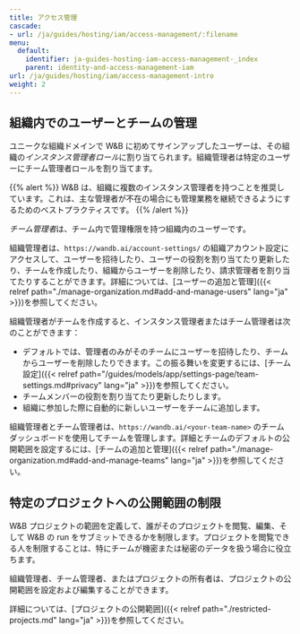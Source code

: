 ```yaml
---
title: アクセス管理
cascade:
- url: /ja/guides/hosting/iam/access-management/:filename
menu:
  default:
    identifier: ja-guides-hosting-iam-access-management-_index
    parent: identity-and-access-management-iam
url: /ja/guides/hosting/iam/access-management-intro
weight: 2
---
```


## 組織内でのユーザーとチームの管理

ユニークな組織ドメインで W&B に初めてサインアップしたユーザーは、その組織の*インスタンス管理者ロール*に割り当てられます。組織管理者は特定のユーザーにチーム管理者ロールを割り当てます。

{{% alert %}}
W&B は、組織に複数のインスタンス管理者を持つことを推奨しています。これは、主な管理者が不在の場合にも管理業務を継続できるようにするためのベストプラクティスです。
{{% /alert %}}

*チーム管理者*は、チーム内で管理権限を持つ組織内のユーザーです。

組織管理者は、`https://wandb.ai/account-settings/` の組織アカウント設定にアクセスして、ユーザーを招待したり、ユーザーの役割を割り当てたり更新したり、チームを作成したり、組織からユーザーを削除したり、請求管理者を割り当てたりすることができます。詳細については、[ユーザーの追加と管理]({{< relref path="./manage-organization.md#add-and-manage-users" lang="ja" >}})を参照してください。

組織管理者がチームを作成すると、インスタンス管理者またはチーム管理者は次のことができます：

- デフォルトでは、管理者のみがそのチームにユーザーを招待したり、チームからユーザーを削除したりできます。この振る舞いを変更するには、[チーム設定]({{< relref path="/guides/models/app/settings-page/team-settings.md#privacy" lang="ja" >}})を参照してください。
- チームメンバーの役割を割り当てたり更新したりします。
- 組織に参加した際に自動的に新しいユーザーをチームに追加します。

組織管理者とチーム管理者は、`https://wandb.ai/<your-team-name>` のチームダッシュボードを使用してチームを管理します。詳細とチームのデフォルトの公開範囲を設定するには、[チームの追加と管理]({{< relref path="./manage-organization.md#add-and-manage-teams" lang="ja" >}})を参照してください。

## 特定のプロジェクトへの公開範囲の制限

W&B プロジェクトの範囲を定義して、誰がそのプロジェクトを閲覧、編集、そして W&B の run をサブミットできるかを制限します。プロジェクトを閲覧できる人を制限することは、特にチームが機密または秘密のデータを扱う場合に役立ちます。

組織管理者、チーム管理者、またはプロジェクトの所有者は、プロジェクトの公開範囲を設定および編集することができます。

詳細については、[プロジェクトの公開範囲]({{< relref path="./restricted-projects.md" lang="ja" >}})を参照してください。
